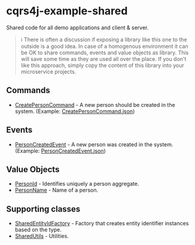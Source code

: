 # cqrs4j-example-shared
Shared code for all demo applications and client &amp; server.

> :information_source: There is often a discussion if exposing a library like this one to the outside is a good idea. In case of a homogenous environment it can be OK to share commands, events and value objects as library. This will save some time as they are used all over the place. If you don't like this approach, simply copy the content of this library into your microservice projects.

## Commands
- [CreatePersonCommand](src/main/java/org/fuin/cqrs4j/example/shared/CreatePersonCommand.java) - A new person should be created in the system. (Example: [CreatePersonCommand.json](src/test/resources/commands/CreatePersonCommand.json))

## Events
- [PersonCreatedEvent](src/main/java/org/fuin/cqrs4j/example/shared/PersonCreatedEvent.java) - A new person was created in the system. (Example: [PersonCreatedEvent.json](src/test/resources/events/PersonCreatedEvent.json))

## Value Objects
- [PersonId](src/main/java/org/fuin/cqrs4j/example/shared/PersonId.java) - Identifies uniquely a person aggregate.
- [PersonName](src/main/java/org/fuin/cqrs4j/example/shared/PersonName.java) - Name of a person.

## Supporting classes
- [SharedEntityIdFactory](src/main/java/org/fuin/cqrs4j/example/shared/SharedEntityIdFactory.java) - Factory that creates entity identifier instances based on the type.
- [SharedUtils](src/main/java/org/fuin/cqrs4j/example/shared/SharedUtils.java) - Utilities.

